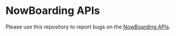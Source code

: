 # NowBoarding APIs

Please use this repository to report bugs on the [NowBoarding APIs](https://nowboarding.ai/api/).
